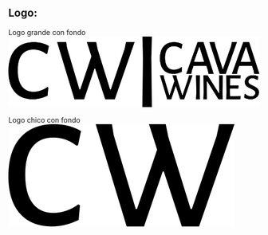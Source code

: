 ## Logo:

Logo grande con fondo
![Logo blanco y negro ](/design/CAVA-WINES-LOGO-GRANDE-BN-FONDO.svg)

Logo chico con fondo
![Logo chico blanco y negro ](/design/CAVA-WINES-LOGO-CHICO-BN-FONDO.svg)
